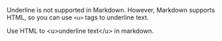 Underline is not supported in Markdown. However, Markdown supports HTML, so you can use `<u>` tags to underline text.
<!--break-->
Use HTML to &lt;u&gt;underline text&lt;/u&gt; in markdown.
